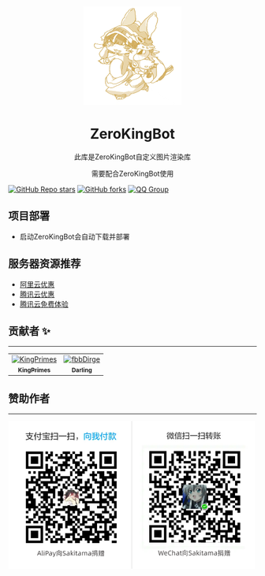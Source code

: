 <div align="center">

<p align="center">
   <img src=".github/image/ico.jpg" width="200" height="200" alt="非常感谢 `别哭草莓菠菜^ ^ 微信号：Xwenlilililili_` 绘制的图像" title="非常感谢 `别哭草莓菠菜^ ^ 微信号：Xwenlilililili_` 绘制的图像">
</p>

# ZeroKingBot

<p>此库是ZeroKingBot自定义图片渲染库</p>
<p>需要配合ZeroKingBot使用</p>
</div>

<div>

[![GitHub Repo stars](https://img.shields.io/github/stars/KingPrimes/ZKBotImageHtml?style=social)](https://github.com/KingPrimes/ZKBotImageHtml)
[![GitHub forks](https://img.shields.io/github/forks/KingPrimes/ZKBotImageHtml?style=social)](https://github.com/KingPrimes/ZKBotImageHtml)
[![QQ Group](https://img.shields.io/badge/QQ%20Group-260079469-blue)](https://jq.qq.com/?_wv=1027&k=RgqgJLij)
</div>

项目部署
---
- 启动ZeroKingBot会自动下载并部署


服务器资源推荐
---
- [阿里云优惠](https://www.aliyun.com/minisite/goods?userCode=8dt5pt0g&share_source=copy_link)
- [腾讯云优惠](https://cloud.tencent.com/act/pro/cps_3?fromSource=gwzcw.6688284.6688284.6688284&cps_key=ae3b8b6e55495d8bc53f2227ea0273d8)
- [腾讯云免费体验](https://cloud.tencent.com/act/free)

贡献者 ✨
---
--- 
<!-- readme: collaborators,contributors -start -->
<table>
<tr>
    <td align="center">
        <a href="https://github.com/KingPrimes">
            <img src="https://avatars.githubusercontent.com/u/50130875?v=4" width="100;" alt="KingPrimes"/>
            <br />
            <sub><b>KingPrimes</b></sub>
        </a>
    </td>
    <td align="center">
        <a href="https://github.com/fbbDirge">
            <img src="https://avatars.githubusercontent.com/u/86771432?v=4" width="100;" alt="fbbDirge"/>
            <br />
            <sub><b>Darling</b></sub>
        </a>
    </td></tr>
</table>
<!-- readme: collaborators,contributors -end -->

赞助作者
---
---
<img src=".github/image/upA-W.png" width="500"/>
